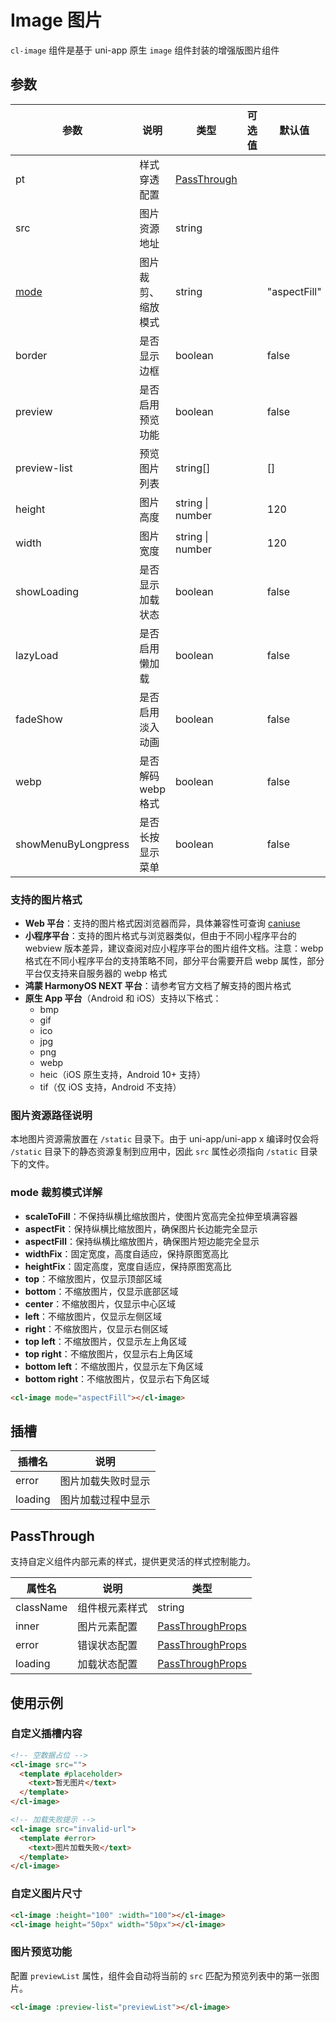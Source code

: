 # Image 图片

`cl-image` 组件是基于 uni-app 原生 `image` 组件封装的增强版图片组件

## 参数

| 参数                   | 说明               | 类型                        | 可选值 | 默认值       |
| ---------------------- | ------------------ | --------------------------- | ------ | ------------ |
| pt                     | 样式穿透配置       | [PassThrough](#passthrough) |        |              |
| src                    | 图片资源地址       | string                      |        |              |
| [mode](#mode-裁剪模式) | 图片裁剪、缩放模式 | string                      |        | "aspectFill" |
| border                 | 是否显示边框       | boolean                     |        | false        |
| preview                | 是否启用预览功能   | boolean                     |        | false        |
| preview-list           | 预览图片列表       | string[]                    |        | []           |
| height                 | 图片高度           | string \| number            |        | 120          |
| width                  | 图片宽度           | string \| number            |        | 120          |
| showLoading            | 是否显示加载状态   | boolean                     |        | false        |
| lazyLoad               | 是否启用懒加载     | boolean                     |        | false        |
| fadeShow               | 是否启用淡入动画   | boolean                     |        | false        |
| webp                   | 是否解码 webp 格式 | boolean                     |        | false        |
| showMenuByLongpress    | 是否长按显示菜单   | boolean                     |        | false        |

### 支持的图片格式

- **Web 平台**：支持的图片格式因浏览器而异，具体兼容性可查询 [caniuse](https://caniuse.com/)
- **小程序平台**：支持的图片格式与浏览器类似，但由于不同小程序平台的 webview 版本差异，建议查阅对应小程序平台的图片组件文档。注意：webp 格式在不同小程序平台的支持策略不同，部分平台需要开启 webp 属性，部分平台仅支持来自服务器的 webp 格式
- **鸿蒙 HarmonyOS NEXT 平台**：请参考官方文档了解支持的图片格式
- **原生 App 平台**（Android 和 iOS）支持以下格式：
  - bmp
  - gif
  - ico
  - jpg
  - png
  - webp
  - heic（iOS 原生支持，Android 10+ 支持）
  - tif（仅 iOS 支持，Android 不支持）

### 图片资源路径说明

本地图片资源需放置在 `/static` 目录下。由于 uni-app/uni-app x 编译时仅会将 `/static` 目录下的静态资源复制到应用中，因此 `src` 属性必须指向 `/static` 目录下的文件。

### mode 裁剪模式详解

- **scaleToFill**：不保持纵横比缩放图片，使图片宽高完全拉伸至填满容器
- **aspectFit**：保持纵横比缩放图片，确保图片长边能完全显示
- **aspectFill**：保持纵横比缩放图片，确保图片短边能完全显示
- **widthFix**：固定宽度，高度自适应，保持原图宽高比
- **heightFix**：固定高度，宽度自适应，保持原图宽高比
- **top**：不缩放图片，仅显示顶部区域
- **bottom**：不缩放图片，仅显示底部区域
- **center**：不缩放图片，仅显示中心区域
- **left**：不缩放图片，仅显示左侧区域
- **right**：不缩放图片，仅显示右侧区域
- **top left**：不缩放图片，仅显示左上角区域
- **top right**：不缩放图片，仅显示右上角区域
- **bottom left**：不缩放图片，仅显示左下角区域
- **bottom right**：不缩放图片，仅显示右下角区域

```html
<cl-image mode="aspectFill"></cl-image>
```

## 插槽

| 插槽名  | 说明               |
| ------- | ------------------ |
| error   | 图片加载失败时显示 |
| loading | 图片加载过程中显示 |

## PassThrough

支持自定义组件内部元素的样式，提供更灵活的样式控制能力。

| 属性名    | 说明           | 类型                                                       |
| --------- | -------------- | ---------------------------------------------------------- |
| className | 组件根元素样式 | string                                                     |
| inner     | 图片元素配置   | [PassThroughProps](/src/components/pt.md#passthroughprops) |
| error     | 错误状态配置   | [PassThroughProps](/src/components/pt.md#passthroughprops) |
| loading   | 加载状态配置   | [PassThroughProps](/src/components/pt.md#passthroughprops) |

## 使用示例

### 自定义插槽内容

```html
<!-- 空数据占位 -->
<cl-image src="">
  <template #placeholder>
    <text>暂无图片</text>
  </template>
</cl-image>

<!-- 加载失败提示 -->
<cl-image src="invalid-url">
  <template #error>
    <text>图片加载失败</text>
  </template>
</cl-image>
```

### 自定义图片尺寸

```html
<cl-image :height="100" :width="100"></cl-image>
<cl-image height="50px" width="50px"></cl-image>
```

### 图片预览功能

配置 `previewList` 属性，组件会自动将当前的 `src` 匹配为预览列表中的第一张图片。

```html
<cl-image :preview-list="previewList"></cl-image>
```
